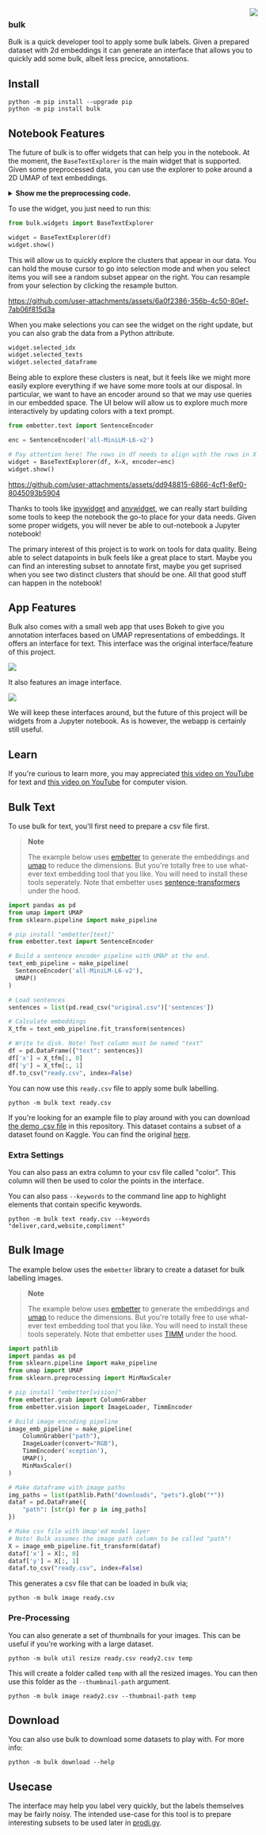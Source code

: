 <img src="lasso.svg" align="right" >

### bulk

Bulk is a quick developer tool to apply some bulk labels. Given a prepared dataset with 2d embeddings it can generate an interface that allows you to quickly add some bulk, albeit less precice, annotations.

## Install 

```
python -m pip install --upgrade pip
python -m pip install bulk
```

## Notebook Features

The future of bulk is to offer widgets that can help you in the notebook. At the moment, the `BaseTextExplorer` is the main widget that is supported. Given some preprocessed data, you can use the explorer to poke around a 2D UMAP of text embeddings. 

<details>
  <summary><b>Show me the preprocessing code.</b></summary>

```python
import pandas as pd
from umap import UMAP
from sklearn.pipeline import make_pipeline 

# pip install "embetter[text]"
from embetter.text import SentenceEncoder

# Build a sentence encoder pipeline with UMAP at the end.
enc = SentenceEncoder('all-MiniLM-L6-v2')
umap = UMAP()

text_emb_pipeline = make_pipeline(
  enc, umap
)

# Load sentences
sentences = list(pd.read_csv("tests/data/text.csv")['text'])

# Calculate embeddings 
X_tfm = text_emb_pipeline.fit_transform(sentences)

# Write to disk. Note! Text column must be named "text"
df = pd.DataFrame({"text": sentences})
df['x'] = X_tfm[:, 0]
df['y'] = X_tfm[:, 1]
````
</details>

To use the widget, you just need to run this: 

```python
from bulk.widgets import BaseTextExplorer

widget = BaseTextExplorer(df)
widget.show()
```

This will allow us to quickly explore the clusters that appear in our data. You can hold the mouse cursor to go into selection mode and when you select items you will see a random subset appear on the right. You can resample from your selection by clicking the resample button.

https://github.com/user-attachments/assets/6a0f2386-356b-4c50-80ef-7ab06f815d3a

When you make selections you can see the widget on the right update, but you can also grab the data from a Python attribute. 

```python
widget.selected_idx
widget.selected_texts
widget.selected_dataframe
```

Being able to explore these clusters is neat, but it feels like we might more easily explore everything if we have some more tools at our disposal. In particular, we want to have an encoder around so that we may use queries in our embedded space. The UI below will allow us to explore much more interactively by updating colors with a text prompt.

```python
from embetter.text import SentenceEncoder

enc = SentenceEncoder('all-MiniLM-L6-v2')

# Pay attention here! The rows in df needs to align with the rows in X!
widget = BaseTextExplorer(df, X=X, encoder=enc)
widget.show()
```

https://github.com/user-attachments/assets/dd948815-6866-4cf1-8ef0-8045093b5904


Thanks to tools like [ipywidget](https://ipywidgets.readthedocs.io/en/stable/) and [anywidget](https://anywidget.dev/), we can really start building some tools to keep the notebook the go-to place for your data needs. Given some proper widgets, you will never be able to out-notebook a Jupyter notebook! 

The primary interest of this project is to work on tools for data quality. Being able to select datapoints in bulk feels like a great place to start. Maybe you can find an interesting subset to annotate first, maybe you get suprised when you see two distinct clusters that should be one. All that good stuff can happen in the notebook!

## App Features 

Bulk also comes with a small web app that uses Bokeh to give you annotation interfaces based on UMAP representations of embeddings. It offers an interface for text. This interface was the original interface/feature of this project. 

![](images/bulk-text.png)

It also features an image interface. 

![](images/bulk-image.png)

We will keep these interfaces around, but the future of this project will be widgets from a Jupyter notebook. As is however, the webapp is certainly still useful. 

## Learn

If you're curious to learn more, you may appreciated [this video on YouTube](https://www.youtube.com/watch?v=gDk7_f3ovIk&ab_channel=Explosion) for text and [this video on YouTube](https://youtu.be/DmH3JmX3w2I) for computer vision.

## Bulk Text 

To use bulk for text, you'll first need to prepare a csv file first.

> **Note**
>
> The example below uses [embetter](https://github.com/koaning/embetter) to generate the embeddings and [umap](https://umap-learn.readthedocs.io/) to reduce the dimensions. But you're  totally free to use what-ever text embedding tool that you like. You will need to install these tools seperately. Note that embetter uses  [sentence-transformers](https://www.sbert.net/) under the hood.

```python
import pandas as pd
from umap import UMAP
from sklearn.pipeline import make_pipeline 

# pip install "embetter[text]"
from embetter.text import SentenceEncoder

# Build a sentence encoder pipeline with UMAP at the end.
text_emb_pipeline = make_pipeline(
  SentenceEncoder('all-MiniLM-L6-v2'),
  UMAP()
)

# Load sentences
sentences = list(pd.read_csv("original.csv")['sentences'])

# Calculate embeddings 
X_tfm = text_emb_pipeline.fit_transform(sentences)

# Write to disk. Note! Text column must be named "text"
df = pd.DataFrame({"text": sentences})
df['x'] = X_tfm[:, 0]
df['y'] = X_tfm[:, 1]
df.to_csv("ready.csv", index=False)
```

You can now use this `ready.csv` file to apply some bulk labelling. 

```
python -m bulk text ready.csv
```

If you're looking for an example file to play around with you can download
[the demo .csv file](https://github.com/koaning/bulk/blob/main/utils/df.csv) in this repository. This dataset 
contains a subset of a dataset found on Kaggle. You can find the original [here](https://www.kaggle.com/datasets/thoughtvector/customer-support-on-twitter).

### Extra Settings

You can also pass an extra column to your csv file called "color". This column will then be used to color the points in the interface. 

You can also pass `--keywords` to the command line app to highlight elements that contain specific keywords.

```
python -m bulk text ready.csv --keywords "deliver,card,website,compliment"
```

## Bulk Image

The example below uses the `embetter` library to create a dataset for bulk labelling images. 

> **Note**
>
> The example below uses [embetter](https://github.com/koaning/embetter) to generate the embeddings and [umap](https://umap-learn.readthedocs.io/) to reduce the dimensions. But you're  totally free to use what-ever text embedding tool that you like. You will need to install these tools seperately. Note that embetter uses [TIMM](https://github.com/rwightman/pytorch-image-models) under the hood.

```python
import pathlib
import pandas as pd
from sklearn.pipeline import make_pipeline 
from umap import UMAP
from sklearn.preprocessing import MinMaxScaler

# pip install "embetter[vision]"
from embetter.grab import ColumnGrabber
from embetter.vision import ImageLoader, TimmEncoder

# Build image encoding pipeline
image_emb_pipeline = make_pipeline(
    ColumnGrabber("path"),
    ImageLoader(convert="RGB"),
    TimmEncoder('xception'),
    UMAP(),
    MinMaxScaler()
)

# Make dataframe with image paths
img_paths = list(pathlib.Path("downloads", "pets").glob("*"))
dataf = pd.DataFrame({
    "path": [str(p) for p in img_paths]
})

# Make csv file with Umap'ed model layer 
# Note! Bulk assumes the image path column to be called "path"!
X = image_emb_pipeline.fit_transform(dataf)
dataf['x'] = X[:, 0]
dataf['y'] = X[:, 1]
dataf.to_csv("ready.csv", index=False)
```

This generates a csv file that can be loaded in bulk via; 

```
python -m bulk image ready.csv
```

### Pre-Processing
You can also generate a set of thumbnails for your images. This can be useful if you're working with a large dataset. 

```
python -m bulk util resize ready.csv ready2.csv temp   
```

This will create a folder called `temp` with all the resized images. You can then use this folder as the `--thumbnail-path` argument.

```
python -m bulk image ready2.csv --thumbnail-path temp
```



## Download 

You can also use bulk to download some datasets to play with. For more info:

```
python -m bulk download --help
```

## Usecase 

The interface may help you label very quickly, but the labels themselves may be fairly noisy. The intended use-case for this tool is to prepare interesting subsets to be used later in [prodi.gy](https://prodi.gy). 
